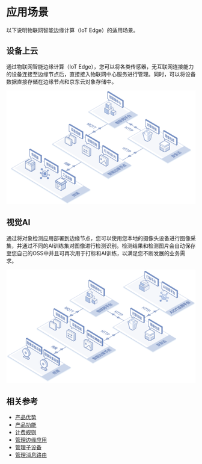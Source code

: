 # 应用场景

以下说明物联网智能边缘计算（IoT Edge）的适用场景。

## 设备上云
通过物联网智能边缘计算（IoT Edge），您可以将各类传感器，无互联网连接能力的设备连接至边缘节点后，直接接入物联网中心服务进行管理。同时，可以将设备数据直接存储在边缘节点和京东云对象存储中。

![设备上云场景](../../../../image/IoT/IoT-Edge/connect-device.png)


## 视觉AI
通过将对象检测应用部署到边缘节点，您可以使用您本地的摄像头设备进行图像采集，并通过不同的AI训练集对图像进行检测识别。检测结果和检测图片会自动保存至您自己的OSS中并且可再次用于打标和AI训练，以满足您不断发展的业务需求。

![图像检测场景](../../../../image/IoT/IoT-Edge/Image-Detector.png)


## 相关参考

- [产品优势](../Introduction/Benefits.md)
- [产品功能](../Introduction/Features.md)
- [计费规则](../Pricing/Billing-Rules.md)
- [管理边缘应用](../Operation-Guide/Edge-App.md)
- [管理子设备](../Operation-Guide/SubDevice.md)
- [管理消息路由](../Operation-Guide/MsgRouter.md)
